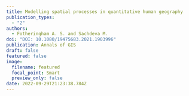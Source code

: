```yaml
---
title: Modelling spatial processes in quantitative human geography
publication_types:
  - "2"
authors:
  - Fotheringham A. S. and Sachdeva M.
doi: "DOI: 10.1080/19475683.2021.1903996"
publication: Annals of GIS
draft: false
featured: false
image:
  filename: featured
  focal_point: Smart
  preview_only: false
date: 2022-09-29T21:23:38.784Z
---
```

